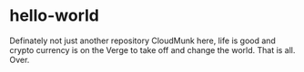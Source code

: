 # hello-world
Definately not just another repository
CloudMunk here, life is good and crypto currency is on the
Verge to take off and change the world.
That is all.
Over.
